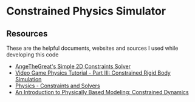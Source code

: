 # Constrained Physics Simulator

## Resources
These are the helpful documents, websites and sources I used while developing this code
- [AngeTheGreat's Simple 2D Constraints Solver](https://github.com/ange-yaghi/simple-2d-constraint-solver)
- [Video Game Physics Tutorial - Part III: Constrained Rigid Body Simulation](https://www.toptal.com/game/video-game-physics-part-iii-constrained-rigid-body-simulation)
- [Physics - Constraints and Solvers](https://research.ncl.ac.uk/game/mastersdegree/gametechnologies/physicstutorials/8constraintsandsolvers/Physics%20-%20Constraints%20and%20Solvers.pdf)
- [An Introduction to Physically Based Modeling: Constrained Dynamics](https://www.cs.cmu.edu/~baraff/pbm/constraints.pdf)